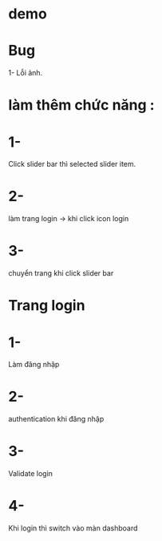 # demo
# Bug
1- Lỗi ảnh.

# làm thêm chức năng :

# 1- 
  Click slider bar thì selected slider item.
# 2- 
  làm trang login  -> khi click icon login
# 3- 
  chuyển trang khi click slider bar

# Trang login
# 1- 
  Làm đăng nhập
# 2- 
  authentication khi đăng nhập
# 3- 
  Validate login
# 4- 
  Khi login thì switch vào màn dashboard
